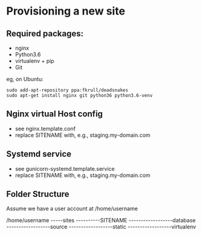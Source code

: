 Provisioning a new site
=======================

## Required packages:

* nginx
* Python3.6
* virtualenv + pip
* Git

eg, on Ubuntu:

    sudo add-apt-repository ppa:fkrull/deadsnakes
    sudo apt-get install nginx git python36 python3.6-venv

## Nginx virtual Host config

* see nginx.template.conf
* replace SITENAME with, e.g., staging.my-domain.com

## Systemd service

* see gunicorn-systemd.template.service
* replace SITENAME with, e.g., staging.my-domain.com

## Folder Structure
Assume we have a user account at /home/username


/home/username
-----sites
----------SITENAME
------------------database
------------------source
------------------static
------------------virtualenv